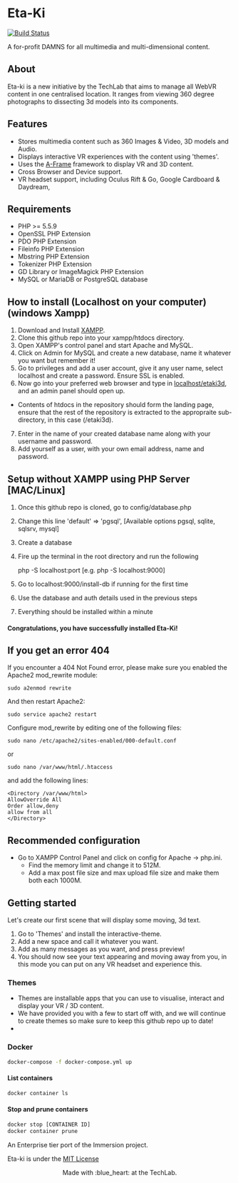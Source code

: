# Eta-Ki

[![Build Status](https://travis-ci.com/usydtechlab/etaki3d.svg?branch=master)](https://travis-ci.com/usydtechlab/etaki3d)

A for-profit DAMNS for all multimedia and multi-dimensional content.

## About
Eta-ki is a new initiative by  the TechLab that aims to manage all WebVR content in one centralised location.
It ranges from viewing 360 degree photographs to dissecting 3d models into its components.

## Features
- Stores multimedia content such as 360 Images & Video, 3D models and Audio.
- Displays interactive VR experiences with the content using 'themes'.
- Uses the [A-Frame](https://github.com/aframevr/aframe) framework to display VR and 3D content.
- Cross Browser and Device support.
- VR headset support, including Oculus Rift & Go, Google Cardboard & Daydream, 

## Requirements
- PHP >= 5.5.9
- OpenSSL PHP Extension
- PDO PHP Extension
- Fileinfo PHP Extension
- Mbstring PHP Extension
- Tokenizer PHP Extension
- GD Library or ImageMagick PHP Extension
- MySQL or MariaDB or PostgreSQL database

## How to install (Localhost on your computer) (windows Xampp)
1. Download and Install [XAMPP](https://www.apachefriends.org/download.html).
2. Clone this github repo into your xampp/htdocs directory.
3. Open XAMPP's control panel and start Apache and MySQL.
4. Click on Admin for MySQL and create a new database, name it whatever you want but remember it!
5. Go to privileges and add a user account, give it any user name, select localhost and create a password. Ensure SSL is enabled.
6. Now go into your preferred web browser and type in [localhost/etaki3d](localhost/etaki3d), and an admin panel should open up.
- Contents of htdocs in the repository should form the landing page, ensure that the rest of the repository is extracted to the appropraite sub-directory,
in this case (/etaki3d).
7. Enter in the name of your created database name along with your username and password.
8. Add yourself as a user, with your own email address, name and password.


## Setup without XAMPP using PHP Server [MAC/Linux]
1. Once this github repo is cloned, go to config/database.php
2. Change this line 'default' => 'pgsql', [Available options pgsql, sqlite, sqlsrv, mysql]
3. Create a database 
4. Fire up the terminal in the root directory and run the following

    php -S localhost:port [e.g. php -S localhost:9000]
5. Go to localhost:9000/install-db if running for the first time
6. Use the database and auth details used in the previous steps
7. Everything should be installed within a minute


#### Congratulations, you have successfully installed Eta-Ki!

## If you get an error 404

If you encounter a 404 Not Found error, please make sure you enabled the Apache2 mod_rewrite module:

`sudo a2enmod rewrite`

And then restart Apache2:

`sudo service apache2 restart`

Configure mod_rewrite by editing one of the following files:

`sudo nano /etc/apache2/sites-enabled/000-default.conf`

or

`sudo nano /var/www/html/.htaccess`

and add the following lines:
```
<Directory /var/www/html>
AllowOverride All
Order allow,deny
allow from all
</Directory>
```
## Recommended configuration
- Go to XAMPP Control Panel and click on config for Apache -> php.ini.
	- Find the memory limit and change it to 512M.
	- Add a max post file size and max upload file size and make them both each 1000M.


## Getting started
Let's create our first scene that will display some moving, 3d text.
1. Go to 'Themes' and install the interactive-theme.
2. Add a new space and call it whatever you want.
3. Add as many messages as you want, and press preview!
4. You should now see your text appearing and moving away from you, in this mode you can put on any VR headset and experience this.

### Themes
- Themes are installable apps that you can use to visualise, interact and display your VR / 3D content.
- We have provided you with a few to start off with, and we will continue to create themes so make sure to keep this github repo up to date!
-  


### Docker

```bash
docker-compose -f docker-compose.yml up
```

#### List containers

```bash
docker container ls
```

#### Stop and prune containers

```bash
docker stop [CONTAINER ID]
docker container prune
```



An Enterprise tier port of the Immersion project.

Eta-ki is under the [MIT License ](LICENSE)
<p align="center">
	Made with :blue_heart: at the TechLab.
</p>
